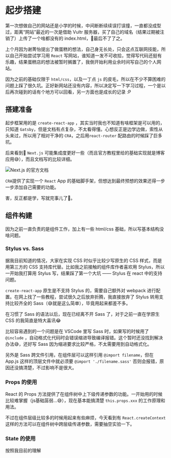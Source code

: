 # 起步搭建

第一次想做自己的网站还是小学的时候，中间断断续续误打误撞，一直都没成型过，距离“网站”最近的一次是借助 Vultr 服务器，买了自己的域名（结果过期被注销了）上传了一个啥都没有的 index.html，最后不了了之。

上个月因为谢菁怡提出了做蛋糕的想法，自己身无长处，只会这点互联网技能，所以自己开始尝试学习用 `React` 写网站，谁知道一发不可收拾，觉得写代码还挺有乐趣，结果蛋糕店的想法被暂时搁置了，我倒开始利用业余时间写自己的个人网站。

因为之前的基础仅限于 `html/css`，以及一丁点 `js` 的皮毛，所以在不少不算困难的问题上踩了很久坑。正好新网站还没有内容，所以决定写一下学习过程，一个是以后再次碰到的话有个地方可以回看，另一方面也是成长的记录 :P

## 搭建准备

起步框架用的是 `create-react-app` ，其实当时我也不知道有啥框架是可以用的，只知道 `Gatsby`，但是文档有点复杂，不太看得懂。心想反正是边学边做，索性从头来过，所以用了相对干净的 `CRA`，之后用`react-router` 配路由的时候踩了巨多坑。

后来看到 `Next.js` 可能集成度更好一些（而且官方教程里给的基础实现就是博客应用😅），而且文档写的比较详细。

![Next.js 的官方文档](％PUBLIC_URL％/asset/blog/img/nextjs.png)

`CRA`提供了实现一个 `React` App 的基础脚手架，但想达到最终预想的效果还得一步一步添加自己需要的功能。

害，反正都是学，写就完事儿了💪。

## 组件构建 

因为之前一直负责的是组件工作，加上有一些 html/css 基础，所以写基本结构没啥问题。

### Stylus vs. Sass

据我目前知道的情况，大家在实现 CSS 时似乎比较少写原生的 CSS 样式，而是用第三方的 CSS 支持库代替。比如我之前接触的组件库作者喜欢用 Stylus，所以一开始我打算用 Stylus 写，结果踩了第一个大坑 —— Stylus 在 react 中的支持问题。

`create-react-app` 原生是不支持 Stylus 的，需要自己额外对 webpack 进行配置。在网上找了一些教程，尝试很久之后放弃折腾，我直接放弃了 Stylus 转用支持比较齐全的 Sass（😅就是这么简单），毕竟用起来都差不多。

在习惯了 Sass 的语法以后，现在已经离不开 Sass 了，对于之前一直在学原生 CSS 的我简直是特大喜讯😂

比较容易遇到的一个问题是在 VSCode 里写 Sass 时，如果写的时候用了 `@include` ，自动格式化代码时会错误缩进导致编译报错。这个暂时还没找到解决办法😅，还好写 Sass 因为缩进要求比较严格，不太需要用到自动格式化。

另外是 Sass 跨文件引用，在组件层可以这样引用 `@import filename`，但在 App.js 这样的顶层文件中就必须要 `@import './filename.sass'` 否则会报错，原因还没搞清楚，不过影响不是很大。

### Props 的使用

React 的 Props 方法提供了在组件树中上下级传递参数的功能。一开始用的时候比较难掌握（js基础孱弱...😅），现在基本能搞清楚 `this.props.xxx` 的工作原理和用法。

不过在组件层级比较多的时候用起来有些麻烦，今天看到有 `React.createContext` 这样的方法可以在组件树中跨层级传递参数，需要抽空实验一下。

### State 的使用

按照我目前的理解

